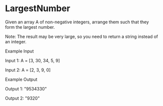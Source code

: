 # LargestNumber

Given an array A of non-negative integers, arrange them such that they form the largest number.

Note: The result may be very large, so you need to return a string instead of an integer.

Example Input

Input 1: A = [3, 30, 34, 5, 9]

Input 2: A = [2, 3, 9, 0]

Example Output

Output 1: "9534330"

Output 2: "9320"

